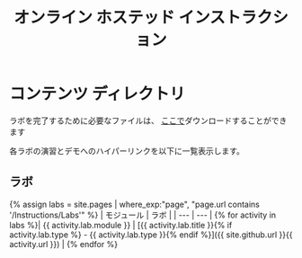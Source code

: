 ﻿---
title: オンライン ホステッド インストラクション
permalink: index.html
layout: home
---

# コンテンツ ディレクトリ

ラボを完了するために必要なファイルは、 [ここで](https://github.com/MicrosoftLearning/AZ-304-Microsoft-Azure-Architect-Design/archive/master.zip)ダウンロードすることができます

各ラボの演習とデモへのハイパーリンクを以下に一覧表示します。

## ラボ

{% assign labs = site.pages | where_exp:"page", "page.url contains '/Instructions/Labs'" %}
| モジュール | ラボ |
| --- | --- | 
{% for activity in labs  %}| {{ activity.lab.module }} | [{{ activity.lab.title }}{% if activity.lab.type %} - {{ activity.lab.type }}{% endif %}]({{ site.github.url }}{{ activity.url }}) |
{% endfor %}

